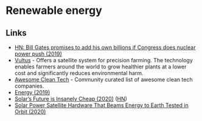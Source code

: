 # Renewable energy

## Links

- [HN: Bill Gates promises to add his own billions if Congress does nuclear power push (2019)](https://news.ycombinator.com/item?id=19008241)
- [Vultus](https://www.vultus.se/) - Offers a satellite system for precision farming. The technology enables farmers around the world to grow healthier plants at a lower cost and significantly reduces environmental harm.
- [Awesome Clean Tech](https://github.com/nglgzz/awesome-clean-tech#readme) - Community curated list of awesome clean tech companies.
- [Energy (2019)](https://jwmza.com/thoughts/energy/)
- [Solar’s Future is Insanely Cheap (2020)](https://rameznaam.com/2020/05/14/solars-future-is-insanely-cheap-2020/) ([HN](https://news.ycombinator.com/item?id=23185166))
- [Solar Power Satellite Hardware That Beams Energy to Earth Tested in Orbit (2020)](https://scitechdaily.com/solar-power-satellite-hardware-that-beams-energy-to-earth-tested-in-orbit/)
